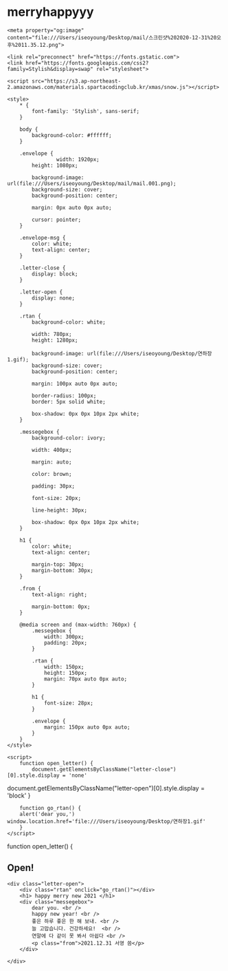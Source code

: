 # merryhappyyy

<html lang="en">

<head>
    <meta charset="UTF-8">
    <meta name="viewport" content="width=device-width, initial-scale=1.0">
    <title>Adieu 2020</title>

    <meta property="og:image" content="file:///Users/iseoyoung/Desktop/mail/스크린샷%202020-12-31%20오후%2011.35.12.png">
<meta property="og:title" content="happy merry new year">
<meta property="og:description" content="신영..코딩 해보다..."> 


    <link rel="preconnect" href="https://fonts.gstatic.com">
    <link href="https://fonts.googleapis.com/css2?family=Stylish&display=swap" rel="stylesheet">

    <script src="https://s3.ap-northeast-2.amazonaws.com/materials.spartacodingclub.kr/xmas/snow.js"></script>
    
    <style>
        * {
            font-family: 'Stylish', sans-serif;
        }
    
        body {
            background-color: #ffffff;
        }
    
        .envelope {
                    width: 1920px;
            height: 1080px;
    
            background-image: url(file:///Users/iseoyoung/Desktop/mail/mail.001.png);
            background-size: cover;
            background-position: center;
    
            margin: 0px auto 0px auto;

            cursor: pointer;
        }
    
        .envelope-msg {
            color: white;
            text-align: center;
        }
    
        .letter-close {
            display: block;
        }
    
        .letter-open {
            display: none;
        }
    
        .rtan {
            background-color: white;
    
            width: 780px;
            height: 1280px;
    
            background-image: url(file:///Users/iseoyoung/Desktop/연하장1.gif);
            background-size: cover;
            background-position: center;
    
            margin: 100px auto 0px auto;
    
            border-radius: 100px;
            border: 5px solid white;
    
            box-shadow: 0px 0px 10px 2px white;
        }
    
        .messegebox {
            background-color: ivory;
    
            width: 400px;
    
            margin: auto;
    
            color: brown;
    
            padding: 30px;
    
            font-size: 20px;
    
            line-height: 30px;
    
            box-shadow: 0px 0px 10px 2px white;
        }
    
        h1 {
            color: white;
            text-align: center;
    
            margin-top: 30px;
            margin-bottom: 30px;
        }
    
        .from {
            text-align: right;
    
            margin-bottom: 0px;
        }
    
        @media screen and (max-width: 760px) {
            .messegebox {
                width: 300px;
                padding: 20px;
            }
    
            .rtan {
                width: 150px;
                height: 150px;
                margin: 70px auto 0px auto;
            }
    
            h1 {
                font-size: 28px;
            }
    
            .envelope {
                margin: 150px auto 0px auto;
            }
        }
    </style>

    <script>
        function open_letter() {
            document.getElementsByClassName("letter-close")[0].style.display = 'none'
document.getElementsByClassName("letter-open")[0].style.display = 'block'
        }

        function go_rtan() {
        alert('dear you,')
    window.location.href='file:///Users/iseoyoung/Desktop/연하장1.gif'
        }
    </script>

</head>

<body>
    <div class="letter-close">
        function open_letter() {
        <div class="envelope" onclick="open_letter()"></div>
        <h2 class="envelope-msg">Open!</h2>
    </div>

    <div class="letter-open">
        <div class="rtan" onclick="go_rtan()"></div>
        <h1> happy merry new 2021 </h1>
        <div class="messegebox">
            dear you. <br />
            happy new year! <br />
            좋은 하루 좋은 한 해 보내. <br />
            늘 고맙습니다. 건강하세요!  <br />
            연말에 다 같이 못 봐서 아쉽다 <br />
            <p class="from">2021.12.31 서영 씀</p>
        </div>

    </div>

</body>

</html>
